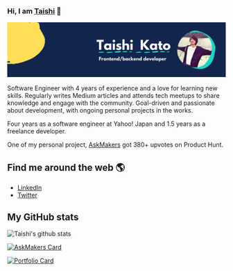 ### Hi, I am [Taishi](https://taishikato.com/) 👋

![banner that says Taishi Kato](https://github.com/taishikato/taishikato/raw/main/assets/header.png)

Software Engineer with 4 years of experience and a love for learning new skills.
Regularly writes Medium articles and attends tech meetups to share knowledge and engage with the community.
Goal-driven and passionate about development, with ongoing personal projects in the works.

Four years as a software engineer at Yahoo! Japan and 1.5 years as a freelance developer.

One of my personal project, [AskMakers](https://www.producthunt.com/posts/askmakers-2-0) got 380+ upvotes on Product Hunt.

## Find me around the web 🌎

* [LinkedIn](https://www.linkedin.com/in/takato0903/)
* [Twitter](https://twitter.com/ProductHance)

## My GitHub stats

![Taishi's github stats](https://github-readme-stats.vercel.app/api?username=taishikato&count_private=true&show_icons=true&theme=radical)

[![AskMakers Card](https://github-readme-stats.vercel.app/api/pin/?username=taishikato&repo=askmakers&theme=radical)](https://github.com/taishikato/AskMakers)

[![Portfolio Card](https://github-readme-stats.vercel.app/api/pin/?username=taishikato&repo=portfolio&theme=radical&a=a)](https://github.com/taishikato/portfolio)

<!--
**taishikato/taishikato** is a ✨ _special_ ✨ repository because its `README.md` (this file) appears on your GitHub profile.

Here are some ideas to get you started:

- 🔭 I’m currently working on ...
- 🌱 I’m currently learning ...
- 👯 I’m looking to collaborate on ...
- 🤔 I’m looking for help with ...
- 💬 Ask me about ...
- 📫 How to reach me: ...
- 😄 Pronouns: ...
- ⚡ Fun fact: ...
-->
